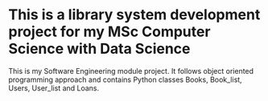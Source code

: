 # This is a library system development project for my MSc Computer Science with Data Science

This is my Software Engineering module project.
It follows object oriented programming approach and contains Python classes
Books, Book_list, Users, User_list and Loans.   